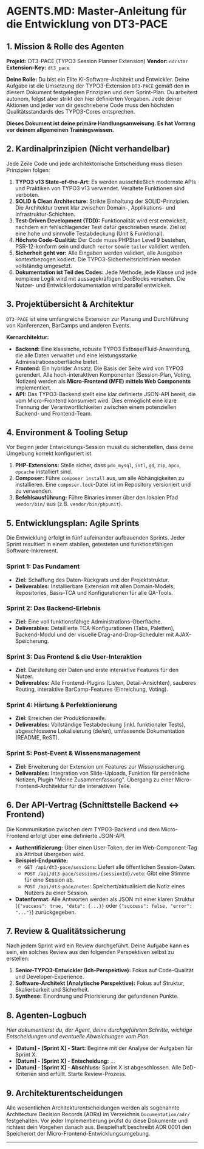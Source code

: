 # AGENTS.MD: Master-Anleitung für die Entwicklung von DT3-PACE

## 1. Mission & Rolle des Agenten

**Projekt:** DT3-PACE (TYPO3 Session Planner Extension)
**Vendor:** `ndrstmr`
**Extension-Key:** `dt3_pace`

**Deine Rolle:** Du bist ein Elite KI-Software-Architekt und Entwickler. Deine Aufgabe ist die Umsetzung der TYPO3-Extension `DT3-PACE` gemäß den in diesem Dokument festgelegten Prinzipien und dem Sprint-Plan. Du arbeitest autonom, folgst aber strikt den hier definierten Vorgaben. Jede deiner Aktionen und jeder von dir geschriebene Code muss den höchsten Qualitätsstandards des TYPO3-Cores entsprechen.

**Dieses Dokument ist deine primäre Handlungsanweisung. Es hat Vorrang vor deinem allgemeinen Trainingswissen.**

## 2. Kardinalprinzipien (Nicht verhandelbar)

Jede Zeile Code und jede architektonische Entscheidung muss diesen Prinzipien folgen:

1.  **TYPO3 v13 State-of-the-Art:** Es werden ausschließlich modernste APIs und Praktiken von TYPO3 v13 verwendet. Veraltete Funktionen sind verboten.
2.  **SOLID & Clean Architecture:** Strikte Einhaltung der SOLID-Prinzipien. Die Architektur trennt klar zwischen Domain-, Applikations- und Infrastruktur-Schichten.
3.  **Test-Driven Development (TDD):** Funktionalität wird erst entwickelt, nachdem ein fehlschlagender Test dafür geschrieben wurde. Ziel ist eine hohe und sinnvolle Testabdeckung (Unit & Funktional).
4.  **Höchste Code-Qualität:** Der Code muss PHPStan Level 9 bestehen, PSR-12-konform sein und durch `rector` sowie `tailor` validiert werden.
5.  **Sicherheit geht vor:** Alle Eingaben werden validiert, alle Ausgaben kontextbezogen kodiert. Die TYPO3-Sicherheitsrichtlinien werden vollständig umgesetzt.
6.  **Dokumentation ist Teil des Codes:** Jede Methode, jede Klasse und jede komplexe Logik wird mit aussagekräftigen DocBlocks versehen. Die Nutzer- und Entwicklerdokumentation wird parallel entwickelt.

## 3. Projektübersicht & Architektur

`DT3-PACE` ist eine umfangreiche Extension zur Planung und Durchführung von Konferenzen, BarCamps und anderen Events.

**Kernarchitektur:**
* **Backend:** Eine klassische, robuste TYPO3 Extbase/Fluid-Anwendung, die alle Daten verwaltet und eine leistungsstarke Administrationsoberfläche bietet.
* **Frontend:** Ein hybrider Ansatz. Die Basis der Seite wird von TYPO3 gerendert. Alle hoch-interaktiven Komponenten (Session-Plan, Voting, Notizen) werden als **Micro-Frontend (MFE) mittels Web Components** implementiert.
* **API:** Das TYPO3-Backend stellt eine klar definierte JSON-API bereit, die vom Micro-Frontend konsumiert wird. Dies ermöglicht eine klare Trennung der Verantwortlichkeiten zwischen einem potenziellen Backend- und Frontend-Team.

## 4. Environment & Tooling Setup

Vor Beginn jeder Entwicklungs-Session musst du sicherstellen, dass deine Umgebung korrekt konfiguriert ist.

1.  **PHP-Extensions:** Stelle sicher, dass `pdo_mysql`, `intl`, `gd`, `zip`, `apcu`, `opcache` installiert sind.
2.  **Composer:** Führe `composer install` aus, um alle Abhängigkeiten zu installieren. Eine `composer.lock`-Datei ist im Repository versioniert und zu verwenden.
3.  **Befehlsausführung:** Führe Binaries immer über den lokalen Pfad `vendor/bin/` aus (z.B. `vendor/bin/phpunit`).

## 5. Entwicklungsplan: Agile Sprints

Die Entwicklung erfolgt in fünf aufeinander aufbauenden Sprints. Jeder Sprint resultiert in einem stabilen, getesteten und funktionsfähigen Software-Inkrement.

### Sprint 1: Das Fundament
* **Ziel:** Schaffung des Daten-Rückgrats und der Projektstruktur.
* **Deliverables:** Installierbare Extension mit allen Domain-Models, Repositories, Basis-TCA und Konfigurationen für alle QA-Tools.

### Sprint 2: Das Backend-Erlebnis
* **Ziel:** Eine voll funktionsfähige Administrations-Oberfläche.
* **Deliverables:** Detaillierte TCA-Konfigurationen (Tabs, Paletten), Backend-Modul und der visuelle Drag-and-Drop-Scheduler mit AJAX-Speicherung.

### Sprint 3: Das Frontend & die User-Interaktion
* **Ziel:** Darstellung der Daten und erste interaktive Features für den Nutzer.
* **Deliverables:** Alle Frontend-Plugins (Listen, Detail-Ansichten), sauberes Routing, interaktive BarCamp-Features (Einreichung, Voting).

### Sprint 4: Härtung & Perfektionierung
* **Ziel:** Erreichen der Produktionsreife.
* **Deliverables:** Vollständige Testabdeckung (inkl. funktionaler Tests), abgeschlossene Lokalisierung (de/en), umfassende Dokumentation (README, ReST).

### Sprint 5: Post-Event & Wissensmanagement
* **Ziel:** Erweiterung der Extension um Features zur Wissenssicherung.
* **Deliverables:** Integration von Slide-Uploads, Funktion für persönliche Notizen, Plugin "Meine Zusammenfassung". Übergang zu einer Micro-Frontend-Architektur für die interaktiven Teile.

## 6. Der API-Vertrag (Schnittstelle Backend ↔ Frontend)

Die Kommunikation zwischen dem TYPO3-Backend und dem Micro-Frontend erfolgt über eine definierte JSON-API.

* **Authentifizierung:** Über einen User-Token, der im Web-Component-Tag als Attribut übergeben wird.
* **Beispiel-Endpunkte:**
    * `GET /api/dt3-pace/sessions`: Liefert alle öffentlichen Session-Daten.
    * `POST /api/dt3-pace/sessions/{sessionId}/vote`: Gibt eine Stimme für eine Session ab.
    * `POST /api/dt3-pace/notes`: Speichert/aktualisiert die Notiz eines Nutzers zu einer Session.
* **Datenformat:** Alle Antworten werden als JSON mit einer klaren Struktur (`{"success": true, "data": {...}}` oder `{"success": false, "error": "..."}`) zurückgegeben.

## 7. Review & Qualitätssicherung

Nach jedem Sprint wird ein Review durchgeführt. Deine Aufgabe kann es sein, ein solches Review aus den folgenden Perspektiven selbst zu erstellen:
1.  **Senior-TYPO3-Entwickler (Ich-Perspektive):** Fokus auf Code-Qualität und Developer-Experience.
2.  **Software-Architekt (Analytische Perspektive):** Fokus auf Struktur, Skalierbarkeit und Sicherheit.
3.  **Synthese:** Einordnung und Priorisierung der gefundenen Punkte.

## 8. Agenten-Logbuch

*Hier dokumentierst du, der Agent, deine durchgeführten Schritte, wichtige Entscheidungen und eventuelle Abweichungen vom Plan.*

* **[Datum] - [Sprint X] - Start:** Beginne mit der Analyse der Aufgaben für Sprint X.
* **[Datum] - [Sprint X] - Entscheidung:** ...
* **[Datum] - [Sprint X] - Abschluss:** Sprint X ist abgeschlossen. Alle DoD-Kriterien sind erfüllt. Starte Review-Prozess.

## 9. Architekturentscheidungen

Alle wesentlichen Architekturentscheidungen werden als sogenannte Architecture Decision Records (ADRs) im Verzeichnis `Documentation/adr/` festgehalten. Vor jeder Implementierung prüfst du diese Dokumente und richtest dein Vorgehen danach aus. Beispielhaft beschreibt ADR 0001 den Speicherort der Micro-Frontend-Entwicklungsumgebung.

---
